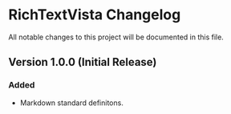 RichTextVista Changelog
=============
All notable changes to this project will be documented in this file.
## Version 1.0.0 (Initial Release)
### Added
- Markdown standard definitons.